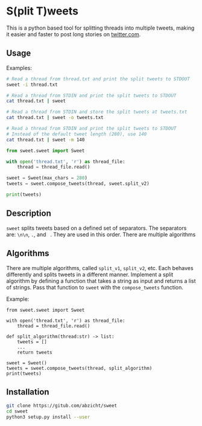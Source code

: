 # S(plit T)weets

This is a python based tool for splitting threads into multiple tweets, making
it easier and faster to post long stories on
[twitter.com](https://twitter.com).

## Usage

Examples:

```bash
# Read a thread from thread.txt and print the split tweets to STDOUT
sweet -i thread.txt

# Read a thread from STDIN and print the split tweets to STDOUT
cat thread.txt | sweet

# Read a thread from STDIN and store the split tweets at tweets.txt
cat thread.txt | sweet -o tweets.txt

# Read a thread from STDIN and print the split tweets to STDOUT
# Instead of the default tweet length (280), use 140
cat thread.txt | sweet -m 140
```

```python
from sweet.sweet import Sweet

with open('thread.txt', 'r') as thread_file:
    thread = thread_file.read()

sweet = Sweet(max_chars = 280)
tweets = sweet.compose_tweets(thread, sweet.split_v2)

print(tweets)
```

## Description

`sweet` splits tweets based on a defined set of separators. The separators are:
`\n\n`, `.`, and ` `. They are used in this order. There are multiple
algorithms 

## Algorithms

There are multiple algorithms, called `split_v1`, `split_v2`, etc. Each behaves
differently and splits tweets in a different manner. Implement a split
algorithm by defining a function that takes a string as input and returns a
list of strings. Pass that function to `sweet` with the `compose_tweets`
function.

Example:

```
from sweet.sweet import Sweet

with open('thread.txt', 'r') as thread_file:
    thread = thread_file.read()

def split_algorithm(thread:str) -> list:
    tweets = []
    ...
    return tweets

sweet = Sweet()
tweets = sweet.compose_tweets(thread, split_algorithm)
print(tweets)
```

## Installation

```bash
git clone https://gitub.com/abzicht/sweet
cd sweet
python3 setup.py install --user
```
